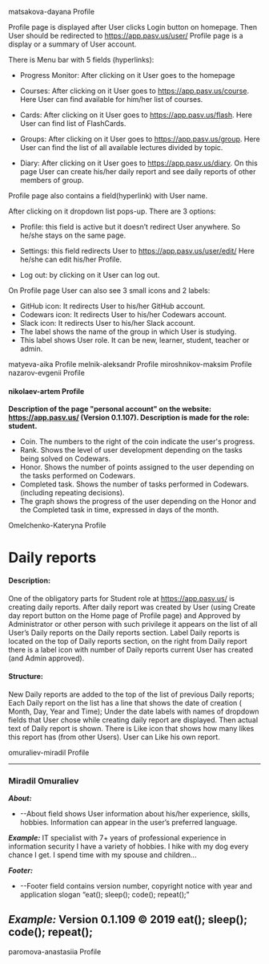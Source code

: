 matsakova-dayana	Profile

Profile page is displayed after User clicks Login button on homepage.
Then User should be redirected to https://app.pasv.us/user/
Profile page is a display or a summary of User account.

There is Menu bar with 5 fields (hyperlinks):
* Progress Monitor: 
After clicking on it User goes to the homepage

* Courses:
After clicking on it User goes to https://app.pasv.us/course. 
Here User can find available for him/her list of courses.

* Cards:
After clicking on it User goes to https://app.pasv.us/flash.
Here User can find list of FlashCards.

* Groups:
After clicking on it User goes to https://app.pasv.us/group.
Here User can find the list of all available lectures divided by topic.

* Diary:
After clicking on it User goes to https://app.pasv.us/diary.
On this page User can create his/her daily report and 
see daily reports of other members of group.

Profile page also contains a field(hyperlink) with User name.

After clicking on it dropdown list pops-up. There are 3 options:

* Profile: this field is active but it doesn’t redirect User anywhere. 
So he/she stays on the same page.

* Settings: this field redirects User to https://app.pasv.us/user/edit/ 
Here he/she can edit his/her Profile.

* Log out: by clicking on it User can log out. 

On Profile page User can also see 3 small icons and 2 labels:
* GitHub icon:
It redirects User to his/her GitHub account.
* Codewars icon:
It redirects User to his/her Codewars account.
* Slack icon:
It redirects User to his/her Slack account.
* The label shows the name of the group in which User is studying.
* This label shows User role. It can be new, learner, student, teacher or admin.

matyeva-aika	Profile
melnik-aleksandr	Profile
miroshnikov-maksim	Profile
nazarov-evgenii	Profile
#### nikolaev-artem	Profile
**Description of the page "personal account" on the website: 
https://app.pasv.us/ (Version 0.1.107).
Description is made for the role: student.**
*  Coin. The numbers to the right of the coin indicate the user's progress.
*  Rank. Shows the level of user development depending on the tasks being solved on Codewars.
*  Honor. Shows the number of points assigned to the user depending on the tasks performed on Codewars.
*  Completed task. Shows the number of tasks performed in Codewars. (including repeating decisions).
* The graph shows the progress of the user depending on the Honor and the Completed task in time, expressed in days of the month.

Omelchenko-Kateryna	Profile

# Daily reports
#### Description: 
One of the obligatory parts for Student role at https://app.pasv.us/ is creating daily reports.
After daily report was created by User (using Create day report button on the Home page of Profile page)
and Approved by Administrator or other person with such privilege
it appears on the list of all User’s Daily reports on the Daily reports section.
Label Daily reports is located on the top of Daily reports section, 
on the right from Daily report there is a label icon with number of Daily reports
current User has created (and Admin approved).

#### Structure: 

New Daily reports are added to the top of the list of previous Daily reports;
Each Daily report on the list has a line that shows the date of creation ( Month, Day, Year and Time); 
Under the date labels with names of dropdown fields that User chose while creating daily report are displayed.
Then actual text of Daily report is shown.
There is Like icon that shows how many likes this report has (from other Users). User can Like his own report.

omuraliev-miradil	Profile

-------------------------------------------------------------------
### Miradil Omuraliev

***About:***
* --About field shows User information about his/her experience, skills, hobbies. 
Information can appear in the user’s preferred language.

***Example:***
IT specialist with 7+ years of professional experience in information security
I have a variety of hobbies. I hike with my dog every chance I get. I spend time with my spouse and children...

***Footer:***
* --Footer field contains version number, copyright notice with year and application slogan “eat(); sleep(); code(); repeat();” 

***Example:***
Version 0.1.109
© 2019 eat(); sleep(); code(); repeat();
--------------------------------------------------------------------


paromova-anastasiia	Profile